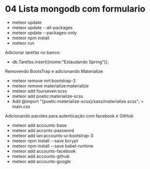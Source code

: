 # 04 Lista mongodb com formulario
- meteor update
- meteor update --all-packages
- meteor update --packages-only
- meteor npm install
- meteor run

Adicionar tarefas no banco:
- db.Tarefas.insert({nome:"Estaudando Spring"});

Removendo BootsTrap e adicionando Materialize
- meteor remove mrt:bootstrap-3
- meteor remove materialize:materialize
- meteor add fourseven:scss
- meteor add poetic:materialize-scss
- Add @import "{poetic:materialize-scss}/sass/materialize.scss"; > main.css


Adicionando pacotes para autenticação com facebook e GitHub
- meteor add accounts-base
- meteor add acconts-password
- meteor add ian:accounts-ui-bootstrap-3
- meteor npm install --save bcrypt
- meteor npm install --save babel-runtime
- meteor add accounts-facebook
- meteor add accounts-github
- meteor add accounts-google